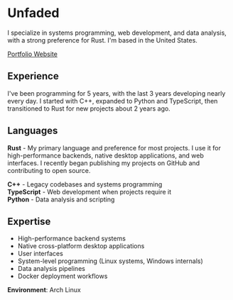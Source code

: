 # Unfaded

I specialize in systems programming, web development, and data analysis, with a strong preference for Rust. I'm based in the United States.

[Portfolio Website](https://unfaded.dev)

## Experience
I've been programming for 5 years, with the last 3 years developing nearly every day. I started with C++, expanded to Python and TypeScript, then transitioned to Rust for new projects about 2 years ago.

## Languages
**Rust** - My primary language and preference for most projects. I use it for high-performance backends, native desktop applications, and web interfaces. I recently began publishing my projects on GitHub and contributing to open source.

**C++** - Legacy codebases and systems programming  
**TypeScript** - Web development when projects require it  
**Python** - Data analysis and scripting  

## Expertise
- High-performance backend systems
- Native cross-platform desktop applications
- User interfaces
- System-level programming (Linux systems, Windows internals)
- Data analysis pipelines
- Docker deployment workflows

**Environment**: Arch Linux
